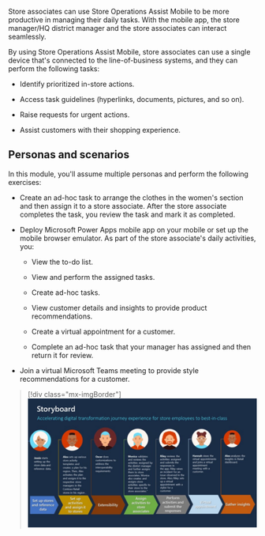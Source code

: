 Store associates can use Store Operations Assist Mobile to be more productive in managing their daily tasks. With the mobile app, the store manager/HQ district manager and the store associates can interact seamlessly.

By using Store Operations Assist Mobile, store associates can use a single device that's connected to the line-of-business systems, and they can perform the following tasks: 

- Identify prioritized in-store actions.

- Access task guidelines (hyperlinks, documents, pictures, and so on).  

- Raise requests for urgent actions.

- Assist customers with their shopping experience.

## Personas and scenarios

In this module, you'll assume multiple personas and perform the following exercises:

- Create an ad-hoc task to arrange the clothes in the women's section and then assign it to a store associate. After the store associate completes the task, you review the task and mark it as completed.

- Deploy Microsoft Power Apps mobile app on your mobile or set up the mobile browser emulator. As part of the store associate's daily activities, you:

  - View the to-do list.

  - View and perform the assigned tasks.

  - Create ad-hoc tasks.

  - View customer details and insights to provide product recommendations.

  - Create a virtual appointment for a customer.

  - Complete an ad-hoc task that your manager has assigned and then return it for review.

- Join a virtual Microsoft Teams meeting to provide style recommendations for a customer.

> [!div class="mx-imgBorder"]
> [![Diagram of the storyboard with focus on the Perform activities and submit the responses step.](../media/riley.svg)](../media/riley.svg#lightbox)
